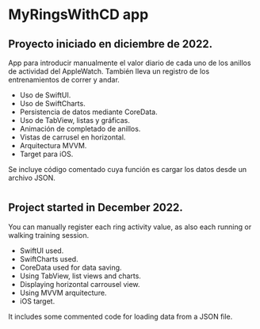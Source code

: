 # MyRingsWithCD app

## Proyecto iniciado en diciembre de 2022.

App para introducir manualmente el valor diario de cada uno de los anillos de actividad del AppleWatch. También lleva un registro de los entrenamientos de correr y andar.

* Uso de SwiftUI.
* Uso de SwiftCharts.
* Persistencia de datos mediante CoreData.
* Uso de TabView, listas y gráficas.
* Animación de completado de anillos.
* Vistas de carrusel en horizontal.
* Arquitectura MVVM.
* Target para iOS.

Se incluye código comentado cuya función es cargar los datos desde un archivo JSON.

#

## Project started in December 2022.

You can manually register each ring activity value, as also each running or walking training session.

* SwiftUI used.
* SwiftCharts used.
* CoreData used for data saving.
* Using TabView, list views and charts.
* Displaying horizontal carrousel view.
* Using MVVM arquitecture.
* iOS target.

It includes some commented code for loading data from a JSON file.
